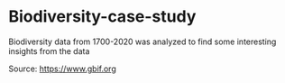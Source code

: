 # Biodiversity-case-study
Biodiversity data from 1700-2020 was analyzed to find some interesting insights from the data

Source: https://www.gbif.org
